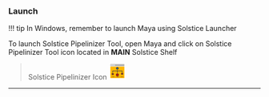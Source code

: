 ### **Launch**

!!! tip
    In Windows, remember to launch Maya using Solstice Launcher
    
To launch Solstice Pipelinizer Tool, open Maya and click on Solstice Pipelinizer Tool icon located in **MAIN** Solstice Shelf

> Solstice Pipelinizer Icon
![Solstice Pipelinizer Icon](../../../img/solstice_pipelinizer_icon.png?style=centerme)

***

